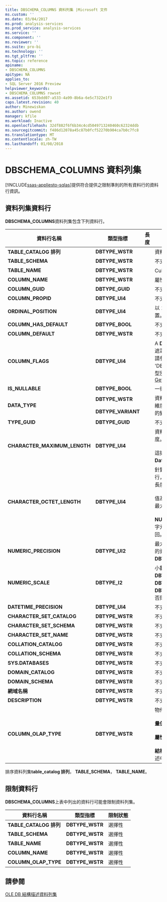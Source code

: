 ```yaml
---
title: DBSCHEMA_COLUMNS 資料列集 |Microsoft 文件
ms.custom: ''
ms.date: 03/04/2017
ms.prod: analysis-services
ms.prod_service: analysis-services
ms.service: ''
ms.component: ''
ms.reviewer: ''
ms.suite: pro-bi
ms.technology: ''
ms.tgt_pltfrm: ''
ms.topic: reference
apiname:
- DBSCHEMA_COLUMNS
apitype: NA
applies_to:
- SQL Server 2016 Preview
helpviewer_keywords:
- DBSCHEMA_COLUMNS rowset
ms.assetid: 653bdd07-a533-4a99-8b6a-6e5c7322e1f3
caps.latest.revision: 40
author: Minewiskan
ms.author: owend
manager: kfile
ms.workload: Inactive
ms.openlocfilehash: 32df882f6f6b34c4cd5049713240460c62324ddb
ms.sourcegitcommit: f486d12078a45c87b0fcf52270b904ca7b0c7fc8
ms.translationtype: MT
ms.contentlocale: zh-TW
ms.lasthandoff: 01/08/2018
---
```

# <a name="dbschemacolumns-rowset"></a>DBSCHEMA_COLUMNS 資料列集
[!INCLUDE[ssas-appliesto-sqlas](../../../includes/ssas-appliesto-sqlas.md)]提供符合提供之限制準則的所有資料行的資料行資訊。  
  
## <a name="rowset-columns"></a>資料列集資料行  
 **DBSCHEMA_COLUMNS**資料列集包含下列資料行。  
  
|資料行名稱|類型指標|長度|描述|  
|-----------------|--------------------|------------|-----------------|  
|**TABLE_CATALOG 排列**|**DBTYPE_WSTR**||資料庫的名稱。|  
|**TABLE_SCHEMA**|**DBTYPE_WSTR**||不支援。|  
|**TABLE_NAME**|**DBTYPE_WSTR**||Cube 的名稱。|  
|**COLUMN_NAME**|**DBTYPE_WSTR**||屬性階層或量值的名稱。|  
|**COLUMN_GUID**|**DBTYPE_GUID**||不支援。|  
|**COLUMN_PROPID**|**DBTYPE_UI4**||不支援。|  
|**ORDINAL_POSITION**|**DBTYPE_UI4**||以 1 為開頭的資料行位置。|  
|**COLUMN_HAS_DEFAULT**|**DBTYPE_BOOL**||不支援。|  
|**COLUMN_DEFAULT**|**DBTYPE_WSTR**||不支援。|  
|**COLUMN_FLAGS**|**DBTYPE_UI4**||A **DBCOLUMNFLAGS**位元遮罩，指出資料行屬性。 請參閱 'DBCOLUMNFLAGS 列舉型別' [icolumnsinfo:: Getcolumninfo](http://msdn2.microsoft.com/library/ms722704.aspx)|  
|**IS_NULLABLE**|**DBTYPE_BOOL**||一律傳回**false**。|  
|**DATA_TYPE**|**DBTYPE_WSTR**<br /><br /> **DBTYPE_VARIANT**||資料行的資料類型。 傳回維度資料行的字串以及量值的變數。|  
|**TYPE_GUID**|**DBTYPE_GUID**||不支援。|  
|**CHARACTER_MAXIMUM_LENGTH**|**DBTYPE_UI4**||資料行中值的最大可能長度。<br /><br /> 這擷取自**DataSize**屬性**DataItem**。|  
|**CHARACTER_OCTET_LENGTH**|**DBTYPE_UI4**||針對字元或是二進位資料行，資料行中值的最大可能長度 (以位元組為單位)。<br /><br /> 值為零 (0) 表示資料行沒有最大長度限制。<br /><br /> **NULL**將不會傳回二進位或字元資料類型的資料行傳回。|  
|**NUMERIC_PRECISION**|**DBTYPE_UI2**||最大的有效位數的數值資料的資料行以外的類型**DBTYPE_VARNUMERIC**。|  
|**NUMERIC_SCALE**|**DBTYPE_I2**||小數點右邊的位數**DBTYPE_DECIMAL**， **DBTYPE_NUMERIC**， **DBTYPE_VARNUMERIC**。 否則，這是**NULL**。|  
|**DATETIME_PRECISION**|**DBTYPE_UI4**||不支援。|  
|**CHARACTER_SET_CATALOG**|**DBTYPE_WSTR**||不支援。|  
|**CHARACTER_SET_SCHEMA**|**DBTYPE_WSTR**||不支援。|  
|**CHARACTER_SET_NAME**|**DBTYPE_WSTR**||不支援。|  
|**COLLATION_CATALOG**|**DBTYPE_WSTR**||不支援。|  
|**COLLATION_SCHEMA**|**DBTYPE_WSTR**||不支援。|  
|**SYS.DATABASES**|**DBTYPE_WSTR**||不支援。|  
|**DOMAIN_CATALOG**|**DBTYPE_WSTR**||不支援。|  
|**DOMAIN_SCHEMA**|**DBTYPE_WSTR**||不支援。|  
|**網域名稱**|**DBTYPE_WSTR**||不支援。|  
|**DESCRIPTION**|**DBTYPE_WSTR**||不支援。|  
|**COLUMN_OLAP_TYPE**|**DBTYPE_WSTR**||物件的 OLAP 類型。<br /><br /> **量值**指出物件是量值。<br /><br /> **屬性**指出物件是維度屬性。<br /><br /> **結構描述**指出物件為結構描述中的資料行。|  
  
 排序資料列集**table_catalog 排列**， **TABLE_SCHEMA**， **TABLE_NAME**。  
  
## <a name="restriction-columns"></a>限制資料行  
 **DBSCHEMA_COLUMNS**上表中列出的資料行可能會限制資料列集。  
  
|資料行名稱|類型指標|限制狀態|  
|-----------------|--------------------|-----------------------|  
|**TABLE_CATALOG 排列**|**DBTYPE_WSTR**|選擇性|  
|**TABLE_SCHEMA**|**DBTYPE_WSTR**|選擇性|  
|**TABLE_NAME**|**DBTYPE_WSTR**|選擇性|  
|**COLUMN_NAME**|**DBTYPE_WSTR**|選擇性|  
|**COLUMN_OLAP_TYPE**|**DBTYPE_WSTR**|選擇性|  
  
## <a name="see-also"></a>請參閱  
 [OLE DB 結構描述資料列集](../../../analysis-services/schema-rowsets/ole-db/ole-db-schema-rowsets.md)  
  
  
